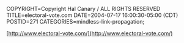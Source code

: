 COPYRIGHT=Copyright Hal Canary / ALL RIGHTS RESERVED
TITLE=electoral-vote.com
DATE=2004-07-17 16:00:30-05:00 (CDT)
POSTID=271
CATEGORIES=mindless-link-propagation;

[http://www.electoral-vote.com/](http://www.electoral-vote.com/)
